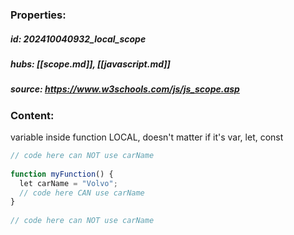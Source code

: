 ### Properties:


##### id: 202410040932_local_scope
##### hubs: [[scope.md]], [[javascript.md]]
##### source: https://www.w3schools.com/js/js_scope.asp


### Content:

variable inside function LOCAL, doesn't matter if it's var, let, const

```JavaScript
// code here can NOT use carName  
  
function myFunction() {  
  let carName = "Volvo";  
  // code here CAN use carName  
}  
  
// code here can NOT use carName
```
